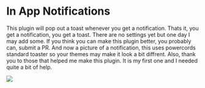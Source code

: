 # In App Notifications
This plugin will pop out a toast whenever you get a notification. Thats it, you get a notification, you get a toast.
There are no settings yet but one day I may add some. If you think you can make this plugin better, you probably can,
submit a PR. And now a picture of a notification, this uses powercords standard toaster so your themes may make it look
a bit diffrent. Also, thank you to those that helped me make this plugin. It is my first one and I needed quite a bit
of help.

![](https://cdn.discordapp.com/attachments/739929093553782936/758794640186408980/unknown.png)
